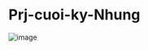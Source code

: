 # Prj-cuoi-ky-Nhung
![image](https://github.com/user-attachments/assets/99c6893f-2c4b-4feb-995f-78991a0aa6b9)
